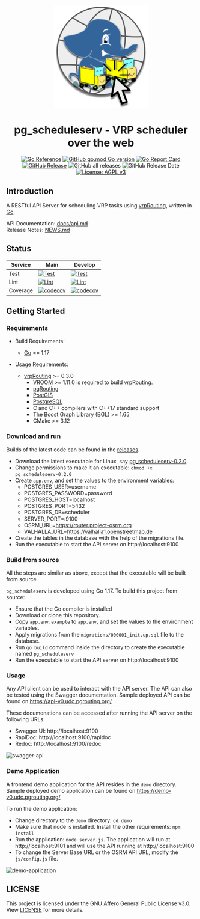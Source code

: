 <div align="center">
  <img alt="pg_scheduleserv logo" src="./docs/images/logo.png" width="250px" />

# pg_scheduleserv - VRP scheduler over the web

[![Go Reference](https://pkg.go.dev/badge/github.com/Georepublic/pg_scheduleserv.svg)](https://pkg.go.dev/github.com/Georepublic/pg_scheduleserv)
[![GitHub go.mod Go version](https://img.shields.io/github/go-mod/go-version/Georepublic/pg_scheduleserv)](https://go.dev/doc/go1.17)
[![Go Report Card](https://goreportcard.com/badge/github.com/Georepublic/pg_scheduleserv)](https://goreportcard.com/report/github.com/Georepublic/pg_scheduleserv)
[![GitHub Release](https://img.shields.io/github/release/Georepublic/pg_scheduleserv.svg)](https://github.com/Georepublic/pg_scheduleserv/releases)
![GitHub all releases](https://img.shields.io/github/downloads/Georepublic/pg_scheduleserv/total)
![GitHub Release Date](https://img.shields.io/github/release-date/Georepublic/pg_scheduleserv)
[![License: AGPL v3](https://img.shields.io/github/license/Georepublic/pg_scheduleserv)](https://www.gnu.org/licenses/agpl-3.0)

</div>

## Introduction

A RESTful API Server for scheduling VRP tasks using [vrpRouting](https://github.com/pgRouting/vrprouting), written in [Go](https://golang.org/).

API Documentation: [docs/api.md](./docs/api.md)\
Release Notes: [NEWS.md](./NEWS.md)

## Status

| Service  | Main                                                                                                                                                                                                      | Develop                                                                                                                                                                                                         |
| -------- | --------------------------------------------------------------------------------------------------------------------------------------------------------------------------------------------------------- | --------------------------------------------------------------------------------------------------------------------------------------------------------------------------------------------------------------- |
| Test     | [![Test](https://github.com/Georepublic/pg_scheduleserv/actions/workflows/test.yml/badge.svg?branch=main)](https://github.com/Georepublic/pg_scheduleserv/actions/workflows/test.yml?query=branch%3Amain) | [![Test](https://github.com/Georepublic/pg_scheduleserv/actions/workflows/test.yml/badge.svg?branch=develop)](https://github.com/Georepublic/pg_scheduleserv/actions/workflows/test.yml?query=branch%3Adevelop) |
| Lint     | [![Lint](https://github.com/Georepublic/pg_scheduleserv/actions/workflows/lint.yml/badge.svg?branch=main)](https://github.com/Georepublic/pg_scheduleserv/actions/workflows/lint.yml?query=branch%3Amain) | [![Lint](https://github.com/Georepublic/pg_scheduleserv/actions/workflows/lint.yml/badge.svg?branch=develop)](https://github.com/Georepublic/pg_scheduleserv/actions/workflows/lint.yml?query=branch%3Adevelop) |
| Coverage | [![codecov](https://img.shields.io/codecov/c/github/Georepublic/pg_scheduleserv/main?logo=codecov)](https://app.codecov.io/gh/Georepublic/pg_scheduleserv/branch/main)                                    | [![codecov](https://img.shields.io/codecov/c/github/Georepublic/pg_scheduleserv/develop?logo=codecov)](https://app.codecov.io/gh/Georepublic/pg_scheduleserv/branch/develop)                                    |

## Getting Started

### Requirements

-   Build Requirements:

    -   [Go](https://golang.org/) == 1.17

-   Usage Requirements:
    -   [vrpRouting](https://github.com/pgRouting/vrprouting) >= 0.3.0
        -   [VROOM](https://github.com/VROOM-Project/vroom) >= 1.11.0 is required to build vrpRouting.
        -   [pgRouting](https://github.com/pgRouting/pgrouting)
        -   [PostGIS](https://postgis.net/)
        -   [PostgreSQL](https://www.postgresql.org/)
        -   C and C++ compilers with C++17 standard support
        -   The Boost Graph Library (BGL) >= 1.65
        -   CMake >= 3.12

### Download and run

Builds of the latest code can be found in the [releases](https://github.com/Georepublic/pg_scheduleserv/releases).

-   Download the latest executable for Linux, say [pg_scheduleserv-0.2.0](https://github.com/Georepublic/pg_scheduleserv/releases/download/v0.2.0/pg_scheduleserv-0.2.0).
-   Change permissions to make it an executable: `chmod +x pg_scheduleserv-0.2.0`
-   Create `app.env`, and set the values to the environment variables:
    -   POSTGRES_USER=username
    -   POSTGRES_PASSWORD=password
    -   POSTGRES_HOST=localhost
    -   POSTGRES_PORT=5432
    -   POSTGRES_DB=scheduler
    -   SERVER_PORT=:9100
    -   OSRM_URL=https://router.project-osrm.org
    -   VALHALLA_URL=https://valhalla1.openstreetmap.de
-   Create the tables in the database with the help of the migrations file.
-   Run the executable to start the API server on http://localhost:9100

### Build from source

All the steps are similar as above, except that the executable will be built from source.

`pg_scheduleserv` is developed using Go 1.17. To build this project from source:

-   Ensure that the Go compiler is installed
-   Download or clone this repository.
-   Copy `app.env.example` to `app.env`, and set the values to the environment variables.
-   Apply migrations from the `migrations/000001_init.up.sql` file to the database.
-   Run `go build` command inside the directory to create the executable named `pg_scheduleserv`
-   Run the executable to start the API server on http://localhost:9100

### Usage

Any API client can be used to interact with the API server. The API can also be tested using the Swagger documentation. Sample deployed API can be found on https://api-v0.udc.pgrouting.org/

These documenations can be accessed after running the API server on the following URLs:

-   Swagger UI: http://localhost:9100
-   RapiDoc: http://localhost:9100/rapidoc
-   Redoc: http://localhost:9100/redoc

![swagger-api](https://user-images.githubusercontent.com/39548570/152192999-1f173519-61a8-4b9b-91f4-ae680f783fe1.png)

### Demo Application

A frontend demo application for the API resides in the `demo` directory. Sample deployed demo application can be found on https://demo-v0.udc.pgrouting.org/

To run the demo application:

-   Change directory to the `demo` directory: `cd demo`
-   Make sure that node is installed. Install the other requirements: `npm install`
-   Run the application: `node server.js`. The application will run at http://localhost:9101 and will use the API running at http://localhost:9100
-   To change the Server Base URL or the OSRM API URL, modify the `js/config.js` file.

![demo-application](https://user-images.githubusercontent.com/39548570/152192932-2fe42d9f-b464-42ec-9a10-47779d087c7e.png)

## LICENSE

This project is licensed under the GNU Affero General Public License v3.0. View [LICENSE](./LICENSE) for more details.
